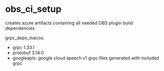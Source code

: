 # obs_ci_setup

creates azure artifacts containing all needed OBS plugin build dependencies

grpc_deps_macos:
  * grpc 1.33.1
  * protobuf 3.14.0
  * googleapis: google cloud speech v1 grpc files generated with included grpc


